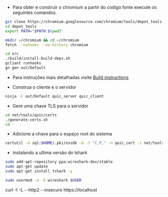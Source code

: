 - Para obter e construir o chromium a partir do codigo fonte execute os seguintes comandos.

```bash
git clone https://chromium.googlesource.com/chromium/tools/depot_tools.git
cd depot_tools
export PATH="$PATH:$(pwd)"

mkdir ~/chromium && cd ~/chromium
fetch --nohooks --no-history chromium

cd src
./build/install-build-deps.sh
gclient runhooks
gn gen out/Default
```

- Para instruções mais detalhadas visite [Build instructions](https://chromium.googlesource.com/chromium/src/+/main/docs/linux/build_instructions.md)

- Construa o cliente e o servidor

```bash
ninja -C out/Default quic_server quic_client
```

- Gere uma chave TLS para o servidor

```bash
cd net/tools/quic/certs
./generate-certs.sh
cd -
```

- Adicione a chave para o espaço root do sistema

```bash
certutil -d sql:$HOME/.pki/nssdb -A -t "C,P," -n quic_cert -i net/tools/quic/certs/out/2048-sha256-root.pem
```

- Instalando a ultima versão do tshark

```bash
sudo add-apt-repository ppa:wireshark-dev/stable
sudo apt-get update
sudo apt-get install tshark -y

sudo usermod -a -G wireshark $USER
```

curl -I -L --http2 --insecure https://localhost